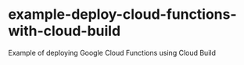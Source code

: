 # example-deploy-cloud-functions-with-cloud-build
Example of deploying Google Cloud Functions using Cloud Build
